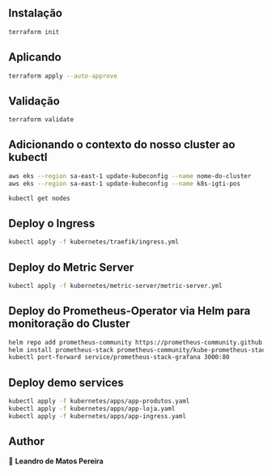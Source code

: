 
## Instalação

```sh
terraform init
```

## Aplicando

```sh
terraform apply --auto-approve
```

## Validação

```sh
terraform validate
```

## Adicionando o contexto do nosso cluster ao kubectl

```bash
aws eks --region sa-east-1 update-kubeconfig --name nome-do-cluster
aws eks --region sa-east-1 update-kubeconfig --name k8s-igti-pos
```

```bash
kubectl get nodes
```

## Deploy o Ingress

```bash
kubectl apply -f kubernetes/traefik/ingress.yml
```

## Deploy do Metric Server

```bash
kubectl apply -f kubernetes/metric-server/metric-server.yml
```

## Deploy do Prometheus-Operator via Helm para monitoração do Cluster

```bash
helm repo add prometheus-community https://prometheus-community.github.io/helm-charts
helm install prometheus-stack prometheus-community/kube-prometheus-stack
kubectl port-forward service/prometheus-stack-grafana 3000:80
```

## Deploy demo services

```bash
kubectl apply -f kubernetes/apps/app-produtos.yaml
kubectl apply -f kubernetes/apps/app-loja.yaml
kubectl apply -f kubernetes/apps/app-ingress.yaml
```

## Author

👤 **Leandro de Matos Pereira**
